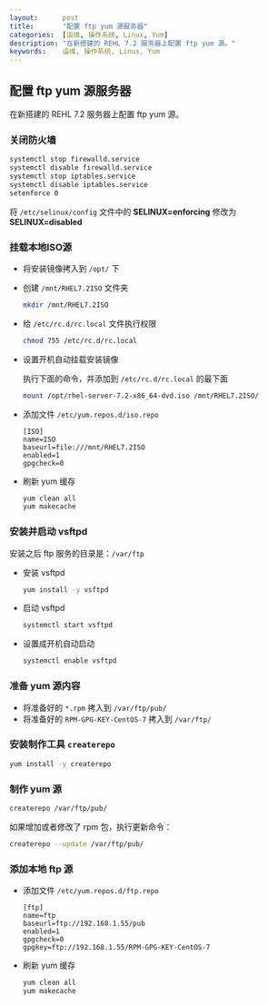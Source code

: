 ```yaml
---
layout:      post
title:       "配置 ftp yum 源服务器"
categories:  [运维, 操作系统, Linux, Yum]
description: "在新搭建的 REHL 7.2 服务器上配置 ftp yum 源。"
keywords:    运维, 操作系统, Linux, Yum
---
```


## 配置 ftp yum 源服务器

在新搭建的 REHL 7.2 服务器上配置 ftp yum 源。

### 关闭防火墙

``` sh
systemctl stop firewalld.service
systemctl disable firewalld.service
systemctl stop iptables.service
systemctl disable iptables.service
setenforce 0
```
    
将 `/etc/selinux/config` 文件中的 **SELINUX=enforcing** 修改为 **SELINUX=disabled**

### 挂载本地ISO源

+ 将安装镜像拷入到 `/opt/` 下

+ 创建 `/mnt/RHEL7.2ISO` 文件夹

    ``` sh
    mkdir /mnt/RHEL7.2ISO
    ```

+ 给 `/etc/rc.d/rc.local` 文件执行权限

    ``` sh
    chmod 755 /etc/rc.d/rc.local
    ```

+ 设置开机自动挂载安装镜像

    执行下面的命令，并添加到 `/etc/rc.d/rc.local` 的最下面
    
    ``` sh
    mount /opt/rhel-server-7.2-x86_64-dvd.iso /mnt/RHEL7.2ISO/
    ```
    
+ 添加文件 `/etc/yum.repos.d/iso.repo`

    ``` log
    [ISO]
    name=ISO
    baseurl=file:///mnt/RHEL7.2ISO
    enabled=1
    gpgcheck=0
    ```
    
+ 刷新 yum 缓存

    ``` sh
    yum clean all
    yum makecache
    ```
    
### 安装并启动 vsftpd

安装之后 ftp 服务的目录是：`/var/ftp`

+ 安装 vsftpd

    ``` sh
    yum install -y vsftpd
    ```
    
+ 启动 vsftpd

    ``` sh
    systemctl start vsftpd
    ```
    
+ 设置成开机自动启动

    ``` sh
    systemctl enable vsftpd
    ```
    
### 准备 yum 源内容

+ 将准备好的 `*.rpm` 拷入到 `/var/ftp/pub/`
+ 将准备好的 `RPM-GPG-KEY-CentOS-7` 拷入到 `/var/ftp/`
    
### 安装制作工具 `createrepo`

``` sh
yum install -y createrepo
```

### 制作 yum 源

``` sh
createrepo /var/ftp/pub/
```

如果增加或者修改了 rpm 包，执行更新命令：

``` sh
createrepo --update /var/ftp/pub/
```

### 添加本地 ftp 源

+ 添加文件 `/etc/yum.repos.d/ftp.repo`

    ``` log
    [ftp]
    name=ftp
    baseurl=ftp://192.168.1.55/pub
    enabled=1
    gpgcheck=0
    gpgkey=ftp://192.168.1.55/RPM-GPG-KEY-CentOS-7
    ```

+ 刷新 yum 缓存

    ``` sh
    yum clean all
    yum makecache
    ```


